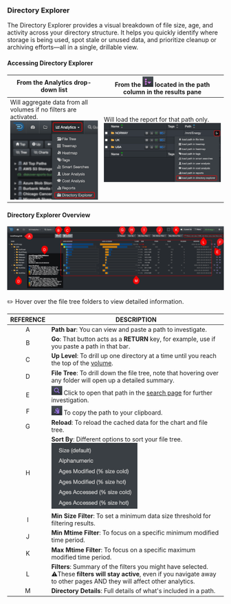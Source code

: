 <p id="directory_explorer"></p>


### Directory Explorer

The Directory Explorer provides a visual breakdown of file size, age, and activity across your directory structure. It helps you quickly identify where storage is being used, spot stale or unused data, and prioritize cleanup or archiving efforts—all in a single, drillable view.

#### Accessing Directory Explorer

| From the **Analytics** drop-down list | From the <img src="images/icon_more.png" width="25"> located in the path column in the results pane |
| --- | --- |
| Will aggregate data from all volumes if no filters are activated.<br> <img src="images/analytics_select_directory_explorer.png" width="300"> | Will load the report for that path only.<br><img src="images/analytics_access_via_results_pane_directory_explorer.png" width="600"> |



#### Directory Explorer Overview

![Image: Treemap Report Overview](images/analytics_directory_explorer_2025.png)

✏️ Hover over the file tree folders to view detailed information.


| REFERENCE | DESCRIPTION |
| :---: | --- |
| A | **Path bar**: You can view and paste a path to investigate. |
| B | **Go**: That button acts as a  **RETURN** key, for example, use if you paste a path in that bar. |
| C | **Up Level**: To drill up one directory at a time until you reach the top of the [volume](#volume). |
| D | **File Tree**: To drill down the file tree, note that hovering over any folder will open up a detailed summary. |
| E | <img src="images/icon_magnifying_glass.png" width="25"> Click to open that path in the [search page](#search_page) for further investigation. |
| F | <img src="images/icon_clipboard_purple.png" width="25"> To copy the path to your clipboard. |
| G | **Reload**: To reload the cached data for the chart and file tree. |
| H | **Sort By**: Different options to sort your file tree.<br><img src="images/analytics_directory_explorer_sort_by.png" width="200"> |
| I | **Min Size Filter**: To set a minimum data size threshold for filtering results. |
| J | **Min Mtime Filter**: To focus on a specific minimum modified time period. |
| K | **Max Mtime Filter**: To focus on a specific maximum modified time period. |
| L | **Filters**: Summary of the filters you might have selected.<br>⚠️These **filters will stay active**, even if you navigate away to other pages AND they will affect other analytics. |
| M | **Directory Details**: Full details of what's included in a path. |
